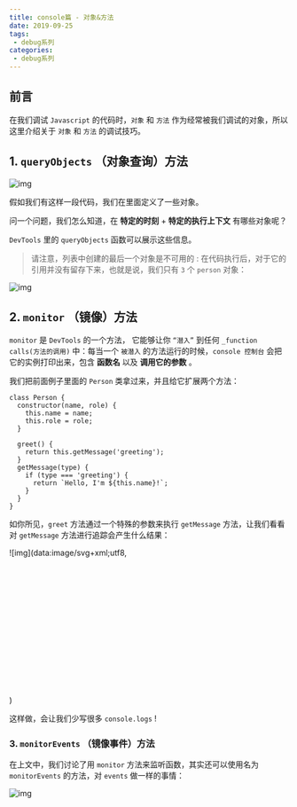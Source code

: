 ```yaml
---
title: console篇 - 对象&方法
date: 2019-09-25
tags: 
 - debug系列
categories: 
 - debug系列
---
```


## 前言

在我们调试 `Javascript` 的代码时，`对象` 和 `方法` 作为经常被我们调试的对象，所以这里介绍关于 `对象` 和 `方法` 的调试技巧。

## 1. `queryObjects` （对象查询）方法



![img](https://user-gold-cdn.xitu.io/2018/12/18/167c07a88c45b6bd?imageView2/0/w/1280/h/960/format/webp/ignore-error/1)



假如我们有这样一段代码，我们在里面定义了一些对象。

问一个问题，我们怎么知道，在 **特定的时刻** + **特定的执行上下文** 有哪些对象呢？

`DevTools` 里的 `queryObjects` 函数可以展示这些信息。

> 请注意，列表中创建的最后一个对象是不可用的 : 在代码执行后，对于它的引用并没有留存下来，也就是说，我们只有 `3` 个 `person` 对象：



![img](https://user-gold-cdn.xitu.io/2018/12/18/167c07a88ed68f7f?imageslim)



## 2. `monitor` （镜像）方法

`monitor` 是 `DevTools` 的一个方法， 它能够让你 `“潜入”` 到任何 `_function calls(方法的调用)` 中：每当一个 `被潜入` 的方法运行的时候，`console 控制台` 会把它的实例打印出来，包含 **函数名** 以及 **调用它的参数** 。

我们把前面例子里面的 `Person` 类拿过来，并且给它扩展两个方法：

```
class Person {
  constructor(name, role) {
    this.name = name;
    this.role = role;
  }

  greet() {
    return this.getMessage('greeting');
  }
  getMessage(type) {
    if (type === 'greeting') {
      return `Hello, I'm ${this.name}!`;
    }
  }
}
```

如你所见，`greet` 方法通过一个特殊的参数来执行 `getMessage` 方法，让我们看看对 `getMessage` 方法进行追踪会产生什么结果：



![img](data:image/svg+xml;utf8,<?xml version="1.0"?><svg xmlns="http://www.w3.org/2000/svg" version="1.1" width="1034" height="510"></svg>)



这样做，会让我们少写很多 `console.logs` !

### 3. `monitorEvents` （镜像事件）方法

在上文中，我们讨论了用 `monitor` 方法来监听函数，其实还可以使用名为 `monitorEvents` 的方法，对 `events` 做一样的事情：



![img](https://user-gold-cdn.xitu.io/2018/12/20/167c99eb0734d2f9?imageslim)